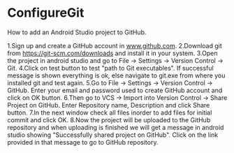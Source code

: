 # ConfigureGit
How to add an Android Studio project to GitHub.


1.Sign up and create a GitHub account in www.github.com.
2.Download git from https://git-scm.com/downloads and install it in your system.
3.Open the project in android studio and go to File -> Settings -> Version Control -> Git.
4.Click on test button to test "path to Git executables". If successful message is shown everything is ok, else navigate to git.exe from    where you installed git and test again.
5.Go to File -> Settings -> Version Control -> GitHub. Enter your email and password used to create GitHub account and click on OK button.
6.Then go to VCS -> Import into Version Control -> Share Project on GitHub. Enter Repository name, Description and click Share button.
7.In the next window check all files inorder to add files for initial commit and click OK.
8.Now the project will be uploaded to the GitHub repository and when uploading is finished we will get a message in android studio showing "Successfully shared project on GitHub". Click on the link provided in that message to go to GitHub repository.
